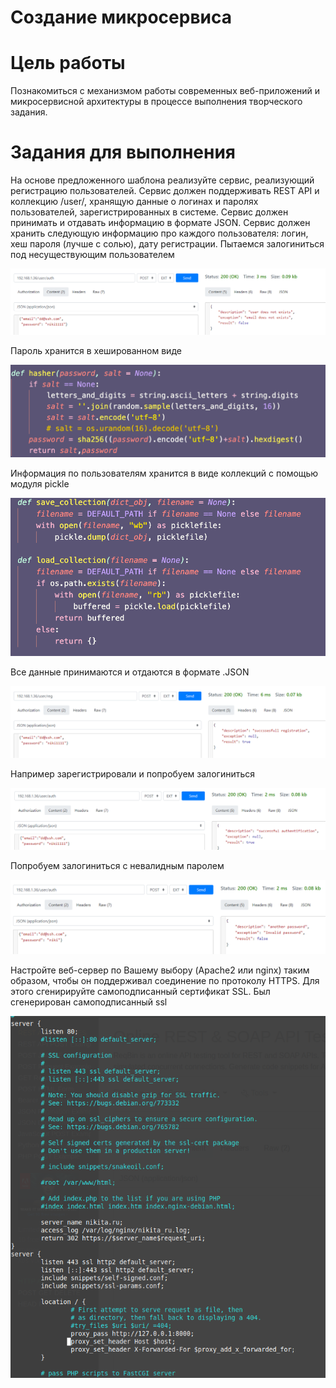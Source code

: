# Создание микросервиса
# Цель работы
Познакомиться с механизмом работы современных веб-приложений и микросервисной архитектуры в процессе выполнения творческого задания.
# Задания для выполнения
На основе предложенного шаблона реализуйте сервис, реализующий регистрацию пользователей. Сервис должен поддерживать REST API и коллекцию /user/, хранящую данные о логинах и паролях пользователей, зарегистрированных в системе. Сервис должен принимать и отдавать информацию в формате JSON. Сервис должен хранить следующую информацию про каждого пользователя: логин, хеш пароля (лучше с солью), дату регистрации.
Пытаемся залогиниться под несуществующим пользователем

![screenshot](flask_screen/1.png)

Пароль хранится в хешированном виде

![screenshot](flask_screen/2.png)

Информация по пользователям хранится в виде коллекций с помощью модуля pickle

![screenshot](flask_screen/3.png)

Все данные принимаются и отдаются в формате .JSON

![screenshot](flask_screen/4.png)

Например зарегистрировали и попробуем залогиниться

![screenshot](flask_screen/5.png)

Попробуем залогиниться с невалидным паролем

![screenshot](flask_screen/6.png)

Настройте веб-сервер по Вашему выбору (Apache2 или nginx) таким образом, чтобы он поддерживал соединение по протоколу HTTPS. Для этого сгенирируйте самоподписанный сертификат SSL. Был сгенерирован самоподписанный ssl

![screenshot](flask_screen/7.png)
